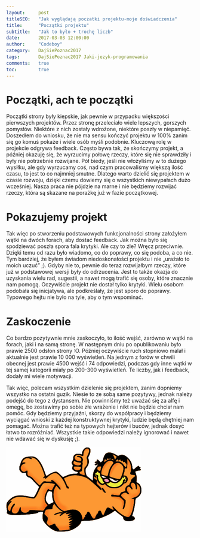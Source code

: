 ```yaml
---
layout:     post
titleSEO:	"Jak wyglądają poczatki projektu-moje doświadczenia"
title:      "Początki projektu"
subtitle:   "Jak to było + trochę liczb"
date:       2017-03-03 12:00:00
author:     "Codeboy"
category:   DajSiePoznac2017
tags:	    DajSiePoznac2017 Jaki-jezyk-programowania
comments:   true
toc:        true
---
```


# Początki, ach te początki

Początki strony były kiepskie, jak pewnie w przypadku większości pierwszych projektów. Przez stronę przeleciało wiele lepszych, gorszych pomysłów. Niektóre z nich zostały wdrożone, niektóre poszły w niepamięć. Doszedłem do wniosku, że nie ma sensu kończyć projektu w 100% zanim się go komuś pokaże i wiele osób myśli podobnie. Kluczową rolę w projekcie odgrywa feedback. Często bywa tak, że skończymy projekt, a później okazuję się, że wyrzucimy połowę rzeczy, które się nie sprawdziły i były nie potrzebnie rozwijane. Pół biedy, jeśli nie włożyliśmy w to dużego wysiłku, ale gdy wyrzucamy coś, nad czym pracowaliśmy większą ilość czasu, to jest to co najmniej smutne. Dlatego warto dzielić się projektem w czasie rozwoju, dzięki czemu dowiemy się o wszystkich niewypałach dużo wcześniej. Nasza praca nie pójdzie na marne i nie będziemy rozwijać rzeczy, która są skazane na porażkę już w fazie początkowej.

# Pokazujemy projekt

Tak więc po stworzeniu podstawowych funkcjonalności strony założyłem wątki na dwóch forach, aby dostać feedback. Jak można było się spodziewać poszła spora fala krytyki. Ale czy to źle? Wręcz przeciwnie. Dzięki temu od razu było wiadomo, co do poprawy, co się podoba, a co nie. Tym bardziej, że byłem świadom niedoskonałości projektu i nie „urażało to moich uczuć” ;). Gdyby nie to, pewnie do teraz rozwijałbym rzeczy, które już w podstawowej wersji były do odrzucenia. Jest to także okazja do uzyskania wielu rad, sugestii, a nawet mogą trafić się osoby, które znacznie nam pomogą. Oczywiście projekt nie dostał tylko krytyki. Wielu osobom podobała się inicjatywa, ale podkreślały, że jest sporo do poprawy. Typowego hejtu nie było na tyle, aby o tym wspominać.

# Zaskoczenie

Co bardzo pozytywnie mnie zaskoczyło, to ilość wejść, zarówno w wątki na forach, jaki i na samą stronę. W następnym dniu po opublikowaniu było prawie 2500 odsłon strony :O. Później oczywiście ruch stopniowo malał i aktualnie jest prawie 10 000 wyświetleń. Na jednym z forów w chwili obecnej jest prawie 4500 wejść i 74 odpowiedzi, podczas gdy inne wątki w tej samej kategorii miały po 200-300 wyświetleń. Te liczby, jak i feedback, dodały mi wiele motywacji.

Tak więc, polecam wszystkim dzielenie się projektem, zanim dopniemy wszystko na ostatni guzik. Niesie to ze sobą same pozytywy, jednak należy podejść do tego z dystansem. Nie powinniśmy też uważać się za alfę i omegę, bo zostawimy po sobie złe wrażenie i nikt nie będzie chciał nam pomóc. Gdy będziemy przyjaźni, skorzy do współpracy i będziemy wyciągać wnioski z każdej konstruktywnej krytyki, ludzie będą chętniej nam pomagać. Można trafić też na typowych hejterów i buców, jednak dosyć łatwo to rozróżniać. Wszystkie takie odpowiedzi należy ignorować i nawet nie wdawać się w dyskusję ;).

![Wychillowany Garfield](/img/garfield.png)


